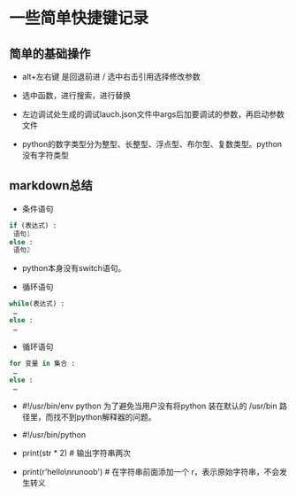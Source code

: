 # 一些简单快捷键记录

## 简单的基础操作

* alt+左右键 是回退前进 / 选中右击引用选择修改参数

* 选中函数，进行搜索，进行替换

* 左边调试处生成的调试lauch.json文件中args后加要调试的参数，再启动参数文件

* python的数字类型分为整型、长整型、浮点型、布尔型、复数类型。python没有字符类型

## markdown总结

<!-- > https://www.jianshu.com/p/82e730892d42 -->

* 条件语句

```  python
if (表达式) :
 语句1
else :
 语句2
```

* python本身没有switch语句。

* 循环语句

```  python
while(表达式) :
 …
else :
 …
```

* 循环语句

```  python
for 变量 in 集合 :
 …
else :
 …
```

* #!/usr/bin/env python 为了避免当用户没有将python 装在默认的 /usr/bin 路径里，而找不到python解释器的问题。

* #!/usr/bin/python
* print(str * 2)             # 输出字符串两次
* print(r'hello\nrunoob')     # 在字符串前面添加一个 r，表示原始字符串，不会发生转义


